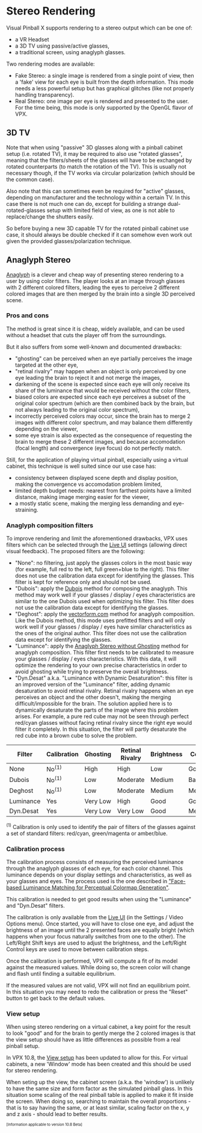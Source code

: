 # Stereo Rendering

Visual Pinball X supports rendering to a stereo output which can be one of:
- a VR Headset
- a 3D TV using passive/active glasses,
- a traditional screen, using anaglyph glasses.

Two rendering modes are available:
- Fake Stereo: a single image is rendered from a single point of view, then a 'fake' view for each eye is built from the depth information. This mode needs a less powerful setup but has graphical glitches (like not properly handling transparency).
- Real Stereo: one image per eye is rendered and presented to the user. For the time being, this mode is only supported by the OpenGL flavor of VPX.

## 3D TV

Note that when using "passive" 3D glasses along with a pinball cabinet setup (i.e. rotated TV), it may be required to also use "rotated glasses",
meaning that the filters/sheets of the glasses will have to be exchanged by rotated counterparts (to match the rotation of the TV).
This is usually not necessary though, if the TV works via circular polarization (which should be the common case).

Also note that this can sometimes even be required for "active" glasses, depending on manufacturer and the technology within a certain TV.
In this case there is not much one can do, except for building a strange dual-rotated-glasses setup with limited field of view,
as one is not able to replace/change the shutters easily.

So before buying a new 3D capable TV for the rotated pinball cabinet use case, it should always be double checked if it can somehow even work out given the provided glasses/polarization technique.

## Anaglyph Stereo

[Anaglyph](https://en.wikipedia.org/wiki/Anaglyph_3D) is a clever and cheap way of presenting stereo rendering to a user by using color filters. The player looks at an image through glasses with 2 different colored filters, leading the eyes to perceive 2 different colored images that are then merged by the brain into a single 3D perceived scene.

### Pros and cons

The method is great since it is cheap, widely available, and can be used without a headset that cuts the player off from the surroundings.

But it also suffers from some well-known and documented drawbacks:
- "ghosting" can be perceived when an eye partially perceives the image targeted at the other eye,
- "retinal rivalry" may happen when an object is only perceived by one eye leading the brain to reject it and not merge the images,
- darkening of the scene is expected since each eye will only receive its share of the luminance that would be received without the color filters,
- biased colors are expected since each eye perceives a subset of the original color spectrum (which are then combined back by the brain, but not always leading to the original color spectrum),
- incorrectly perceived colors may occur, since the brain has to merge 2 images with different color spectrum, and may balance them differently depending on the viewer,
- some eye strain is also expected as the consequence of requesting the brain to merge these 2 different images, and because accomodation (focal length) and convergence (eye focus) do not perfectly match.

Still, for the application of playing virtual pinball, especially using a virtual cabinet, this technique is well suited since our use case has:
- consistency between displayed scene depth and display position, making the convergence vs accomodation problem limited,
- limited depth budget needs: nearest from farthest points have a limited distance, making image merging easier for the viewer,
- a mostly static scene, making the merging less demanding and eye-straining.

### Anaglyph composition filters

To improve rendering and limit the aforementioned drawbacks, VPX uses filters which can be selected through the [Live UI](LiveUI.md) settings (allowing direct visual feedback). The proposed filters are the following:
- "None": no filtering, just apply the glasses colors in the most basic way (for example, full red to the left, full green+blue to the right). This filter does not use the calibration data except for identifying the glasses. This filter is kept for reference only and should not be used.
- "Dubois": apply the [Dubois](https://www.site.uottawa.ca/~edubois/anaglyph/) method for composing the anaglyph. This method may work well if your glasses / display / eyes characteristics are similar to the one Dubois used when optimizing his filter. This filter does not use the calibration data except for identifying the glasses.
- "Deghost": apply the [vectorform.com](http://iaian7.com/quartz/AnaglyphCompositing) method for anaglyph composition. Like the Dubois method, this mode uses prefitted filters and will only work well if your glasses / display / eyes have similar characteristics as the ones of the original author.  This filter does not use the calibration data except for identifying the glasses.
- "Luminance": apply the [Anaglyph Stereo without Ghosting](https://www.visus.uni-stuttgart.de/en/research/computer-graphics/anaglyph-stereo/anaglyph-stereo-without-ghosting/) method for anaglyph composition. This filter first needs to be calibrated to measure your glasses / display / eyes characteristics. With this data, it will optimize the rendering to your own precise characteristics in order to avoid ghosting while trying to preserve the overall brightness.
- "Dyn.Desat" a.k.a. "Luminance with Dynamic Desaturation": this filter is an improved version of the "Luminance" filter, adding dynamic desaturation to avoid retinal rivalry. Retinal rivalry happens when an eye perceives an object and the other doesn't, making the merging difficult/impossible for the brain. The solution applied here is to dynamically desaturate the parts of the image where this problem arises. For example, a pure red cube may not be seen through perfect red/cyan glasses without facing retinal rivalry since the right eye would filter it completely. In this situation, the filter will partly desaturate the red cube into a brown cube to solve the problem.

| Filter    | Calibration | Ghosting | Retinal Rivalry | Brightness | Colors |
| --------- | ----------- | -------- | --------------- | ---------- | ------ |
| None      | No<sup>(1)</sup> | High | High | Low | Good |
| Dubois    | No<sup>(1)</sup> | Low | Moderate | Medium | Bad |
| Deghost   | No<sup>(1)</sup> | Low | Moderate | Medium | Medium |
| Luminance | Yes  | Very Low | High | Good | Good |
| Dyn.Desat | Yes  | Very Low | Very Low | Good | Medium |

<sup>(1)</sup> Calibration is only used to identify the pair of filters of the glasses against a set of standard filters: red/cyan, green/magenta or amber/blue.

### Calibration process

The calibration process consists of measuring the perceived luminance through the anaglyph glasses of each eye, for each color channel. This luminance depends on your display settings and characteristics, as well as your glasses and eyes. The process used is the one described in ["Face-based Luminance Matching for Perceptual Colormap Generation"](https://people.cs.uchicago.edu/~glk/pubs/pdf/Kindlmann-FaceBasedLuminanceMatching-VIS-2002.pdf).

This calibration is needed to get good results when using the "Luminance" and "Dyn.Desat" filters.

The calibration is only available from the [Live UI](LiveUI.md) (in the Settings / Video Options menu). Once started, you will have to close one eye, and adjust the brightness of an image until the 2 presented faces are equally bright (which happens when your focus naturally switches from one to the other). The Left/Right Shift keys are used to adjust the brightness, and the Left/Right Control keys are used to move between calibration steps.

Once the calibration is performed, VPX will compute a fit of its model against the measured values. While doing so, the screen color will change and flash until finding a suitable equilibrium.

If the measured values are not valid, VPX will not find an equilibrium point. In this situation you may need to redo the calibration or press the "Reset" button to get back to the default values.

### View setup

When using stereo rendering on a virtual cabinet, a key point for the result to look "good" and for the brain to gently merge the 2 colored images is that the view setup should have as little differences as possible from a real pinball setup.

In VPX 10.8, the [View setup](<View Setup.md>) has been updated to allow for this. For virtual cabinets, a new 'Window' mode has been created and this should be used for stereo rendering.

When seting up the view, the cabinet screen (a.k.a. the 'window') is unlikely to have the same size and form factor as the simulated pinball glass. In this situation some scaling of the real pinball table is applied to make it fit inside the screen. When doing so, searching to maintain the overall proportions - that is to say having the same, or at least similar, scaling factor on the x, y and z axis - should lead to better results.



<sub><sup>[Information applicable to version 10.8 Beta]</sup></sub>

